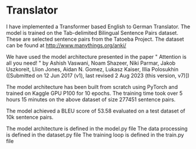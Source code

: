 # Translator
I have implemented a Transformer based English to German Translator.
The model is trained on the Tab-delimited Bilingual Sentence Pairs dataset. These are selected sentence pairs from the Tatoeba Project.
The dataset can be found at http://www.manythings.org/anki/

We have used the model architecture presented in the paper " Attention is all you need! " by Ashish Vaswani, Noam Shazeer, Niki Parmar, Jakob Uszkoreit, Llion Jones, Aidan N. Gomez, Lukasz Kaiser, Illia Polosukhin ([Submitted on 12 Jun 2017 (v1), last revised 2 Aug 2023 (this version, v7)])



The model architecture has been built from scratch using PyTorch and trained on Kaggle GPU P100 for 10 epochs. The training time took over 5 hours 15 minutes on the above dataset of size 277451 sentence pairs.

The model achieved a BLEU score of 53.58 evaluated on a test dataset of 10k sentence pairs.

The model architecture is defined in the model.py file
The data processing is defined in the dataset.py file
The training loop is defined in the train.py file



